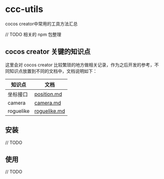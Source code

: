 # ccc-utils
cocos creator中常用的工具方法汇总

// TODO 相关的 npm 包整理

## cocos creator 关键的知识点
这里会对 cocos creator 比较繁琐的地方做相关记录，作为之后开发的参考，不同知识点放置到不同的文档中，文档说明如下：

| 知识点 | 文档 |  
| --- | --- |  
| 坐标接口 | [position.md](/docs/position.md) |  
| camera | [camera.md](/docs/camera.md) |  
| roguelike | [roguelike.md](/docs/roguelike.md) |  

## 安装
// TODO

## 使用
// TODO